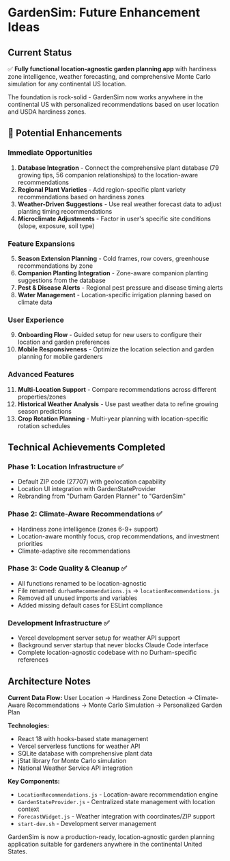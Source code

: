# GardenSim: Future Enhancement Ideas

## Current Status
✅ **Fully functional location-agnostic garden planning app** with hardiness zone intelligence, weather forecasting, and comprehensive Monte Carlo simulation for any continental US location.

The foundation is rock-solid - GardenSim now works anywhere in the continental US with personalized recommendations based on user location and USDA hardiness zones.

## 🚀 Potential Enhancements

### **Immediate Opportunities**
1. **Database Integration** - Connect the comprehensive plant database (79 growing tips, 56 companion relationships) to the location-aware recommendations
2. **Regional Plant Varieties** - Add region-specific plant variety recommendations based on hardiness zones  
3. **Weather-Driven Suggestions** - Use real weather forecast data to adjust planting timing recommendations
4. **Microclimate Adjustments** - Factor in user's specific site conditions (slope, exposure, soil type)

### **Feature Expansions**
5. **Season Extension Planning** - Cold frames, row covers, greenhouse recommendations by zone
6. **Companion Planting Integration** - Zone-aware companion planting suggestions from the database
7. **Pest & Disease Alerts** - Regional pest pressure and disease timing alerts
8. **Water Management** - Location-specific irrigation planning based on climate data

### **User Experience**
9. **Onboarding Flow** - Guided setup for new users to configure their location and garden preferences
10. **Mobile Responsiveness** - Optimize the location selection and garden planning for mobile gardeners

### **Advanced Features**
11. **Multi-Location Support** - Compare recommendations across different properties/zones
12. **Historical Weather Analysis** - Use past weather data to refine growing season predictions
13. **Crop Rotation Planning** - Multi-year planning with location-specific rotation schedules

## Technical Achievements Completed

### Phase 1: Location Infrastructure ✅
- Default ZIP code (27707) with geolocation capability
- Location UI integration with GardenStateProvider
- Rebranding from "Durham Garden Planner" to "GardenSim"

### Phase 2: Climate-Aware Recommendations ✅  
- Hardiness zone intelligence (zones 6-9+ support)
- Location-aware monthly focus, crop recommendations, and investment priorities
- Climate-adaptive site recommendations

### Phase 3: Code Quality & Cleanup ✅
- All functions renamed to be location-agnostic
- File renamed: `durhamRecommendations.js` → `locationRecommendations.js`
- Removed all unused imports and variables
- Added missing default cases for ESLint compliance

### Development Infrastructure ✅
- Vercel development server setup for weather API support
- Background server startup that never blocks Claude Code interface
- Complete location-agnostic codebase with no Durham-specific references

## Architecture Notes

**Current Data Flow:**
User Location → Hardiness Zone Detection → Climate-Aware Recommendations → Monte Carlo Simulation → Personalized Garden Plan

**Technologies:**
- React 18 with hooks-based state management
- Vercel serverless functions for weather API
- SQLite database with comprehensive plant data
- jStat library for Monte Carlo simulation
- National Weather Service API integration

**Key Components:**
- `LocationRecommendations.js` - Location-aware recommendation engine
- `GardenStateProvider.js` - Centralized state management with location context
- `ForecastWidget.js` - Weather integration with coordinates/ZIP support
- `start-dev.sh` - Development server management

GardenSim is now a production-ready, location-agnostic garden planning application suitable for gardeners anywhere in the continental United States.